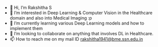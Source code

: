 - 👋 Hi, I’m Rakshitha S
- 👀 I’m interested in Deep Learning & Computer Vision in the Healthcare domain and also into Medical Imaging :p
- 🌱 I’m currently learning various Deep Learning models and how to implement them
- 💞️ I’m looking to collaborate on anything that involves DL in Healthcare.
- 📫 How to reach me on my mail ID rakshitha1941@bme.ssn.edu.in

<!---
rakshitha02/rakshitha02 is a ✨ special ✨ repository because its `README.md` (this file) appears on your GitHub profile.
You can click the Preview link to take a look at your changes.
--->
